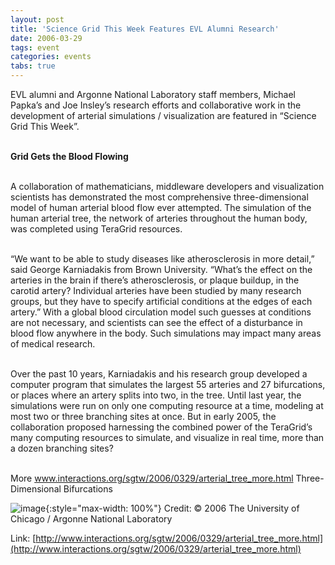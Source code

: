 ```yaml
---
layout: post
title: 'Science Grid This Week Features EVL Alumni Research'
date: 2006-03-29
tags: event
categories: events
tabs: true
---
```


EVL alumni and Argonne National Laboratory staff members, Michael Papka&rsquo;s and Joe Insley&rsquo;s research efforts and collaborative work in the development of arterial simulations / visualization are featured in &ldquo;Science Grid This Week&rdquo;.<br><br>

<strong>Grid Gets the Blood Flowing</strong><br><br>

A collaboration of mathematicians, middleware developers and visualization scientists has demonstrated the most comprehensive three-dimensional model of human arterial blood flow ever attempted. The simulation of the human arterial tree, the network of arteries throughout the human body, was completed using TeraGrid resources.<br><br>

&ldquo;We want to be able to study diseases like atherosclerosis in more detail,&rdquo; said George Karniadakis from Brown University. &ldquo;What&rsquo;s the effect on the arteries in the brain if there&rsquo;s atherosclerosis, or plaque buildup, in the carotid artery? Individual arteries have been studied by many research groups, but they have to specify artificial conditions at the edges of each artery.&rdquo; With a global blood circulation model such guesses at conditions are not necessary, and scientists can see the effect of a disturbance in blood flow anywhere in the body. Such simulations may impact many areas of medical research.<br><br>

Over the past 10 years, Karniadakis and his research group developed a computer program that simulates the largest 55 arteries and 27 bifurcations, or places where an artery splits into two, in the tree. Until last year, the simulations were run on only one computing resource at a time, modeling at most two or three branching sites at once. But in early 2005, the collaboration proposed harnessing the combined power of the TeraGrid&rsquo;s many computing resources to simulate, and visualize in real time, more than a dozen branching sites?<br><br>

More  <a href="http://www.interactions.org/sgtw/2006/0329/arterial_tree_more.html">www.interactions.org/sgtw/2006/0329/arterial_tree_more.html</a>
Three-Dimensional Bifurcations

![image](https://www.evl.uic.edu/output/originals/scigrid_03-06.jpg-srcw.jpg){:style="max-width: 100%"}
Credit: &copy; 2006 The University of Chicago / Argonne National Laboratory		


Link: [http://www.interactions.org/sgtw/2006/0329/arterial_tree_more.html](http://www.interactions.org/sgtw/2006/0329/arterial_tree_more.html)

